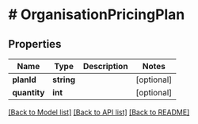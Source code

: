 # # OrganisationPricingPlan

## Properties

Name | Type | Description | Notes
------------ | ------------- | ------------- | -------------
**planId** | **string** |  | [optional]
**quantity** | **int** |  | [optional]

[[Back to Model list]](../../README.md#models) [[Back to API list]](../../README.md#endpoints) [[Back to README]](../../README.md)
